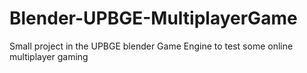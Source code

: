 # Blender-UPBGE-MultiplayerGame
Small project in the UPBGE blender Game Engine to test some online multiplayer gaming
